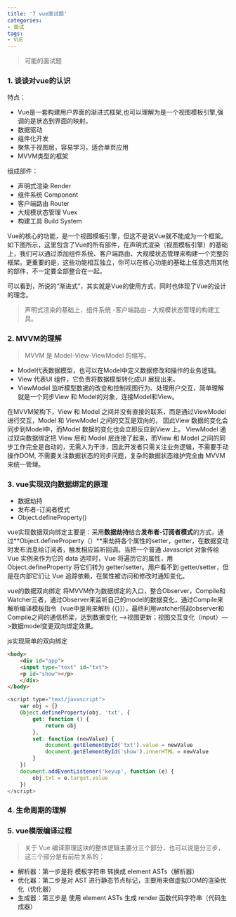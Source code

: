 ```yaml
---
title: '7 vue面试题'
categories: 
- 面试
tags: 
- VUE
---
```

> 可能的面试题
<!-- more --> 

### 1. 谈谈对vue的认识
特点：
- Vue是一套构建用户界面的渐进式框架,也可以理解为是一个视图模板引擎,强调的是状态到界面的映射。
- 数据驱动
- 组件化开发
- 聚焦于视图层，容易学习，适合单页应用
- MVVM类型的框架

组成部件：
- 声明式渲染 Render
- 组件系统 Component
- 客户端路由 Router
- 大规模状态管理 Vuex
- 构建工具 Build System

Vue的核心的功能，是一个视图模板引擎，但这不是说Vue就不能成为一个框架。如下图所示，这里包含了Vue的所有部件，在声明式渲染（视图模板引擎）的基础上，我们可以通过添加组件系统、客户端路由、大规模状态管理来构建一个完整的框架。更重要的是，这些功能相互独立，你可以在核心功能的基础上任意选用其他的部件，不一定要全部整合在一起。

可以看到，所说的“渐进式”，其实就是Vue的使用方式，同时也体现了Vue的设计的理念。

> 声明式渲染的基础上，组件系统 -客户端路由 - 大规模状态管理的构建工具。

### 2. MVVM的理解
>MVVM 是 Model-View-ViewModel 的缩写。

- Model代表数据模型，也可以在Model中定义数据修改和操作的业务逻辑。
- View 代表UI 组件，它负责将数据模型转化成UI 展现出来。
- ViewModel 监听模型数据的改变和控制视图行为、处理用户交互，简单理解就是一个同步View 和 Model的对象，连接Model和View。

在MVVM架构下，View 和 Model 之间并没有直接的联系，而是通过ViewModel进行交互，Model 和 ViewModel 之间的交互是双向的， 因此View 数据的变化会同步到Model中，而Model 数据的变化也会立即反应到View 上。
ViewModel 通过双向数据绑定把 View 层和 Model 层连接了起来，而View 和 Model 之间的同步工作完全是自动的，无需人为干涉，因此开发者只需关注业务逻辑，不需要手动操作DOM, 不需要关注数据状态的同步问题，复杂的数据状态维护完全由 MVVM 来统一管理。


### 3. vue实现双向数据绑定的原理
- 数据劫持
- 发布者-订阅者模式
- Object.defineProperty()

vue实现数据双向绑定主要是：采用**数据劫持**结合**发布者-订阅者模式**的方式，通过**Object.defineProperty（）**来劫持各个属性的setter，getter，在数据变动时发布消息给订阅者，触发相应监听回调。当把一个普通 Javascript 对象传给 Vue 实例来作为它的 data 选项时，Vue 将遍历它的属性，用 Object.defineProperty 将它们转为 getter/setter。用户看不到 getter/setter，但是在内部它们让 Vue 追踪依赖，在属性被访问和修改时通知变化。

vue的数据双向绑定 将MVVM作为数据绑定的入口，整合Observer，Compile和Watcher三者，通过Observer来监听自己的model的数据变化，通过Compile来解析编译模板指令（vue中是用来解析 {{}}），最终利用watcher搭起observer和Compile之间的通信桥梁，达到数据变化 —>视图更新；视图交互变化（input）—>数据model变更双向绑定效果。

js实现简单的双向绑定
```html
<body>
    <div id="app">
    <input type="text" id="txt">
    <p id="show"></p>
    </div>
</body>
```
```javascript
<script type="text/javascript">
    var obj = {}
    Object.defineProperty(obj, 'txt', {
        get: function () {
            return obj
        },
        set: function (newValue) {
            document.getElementById('txt').value = newValue
            document.getElementById('show').innerHTML = newValue
        }
    })
    document.addEventListener('keyup', function (e) {
        obj.txt = e.target.value
    })
</script>
```

### 4. 生命周期的理解
### 5. vue模版编译过程
>关于 Vue 编译原理这块的整体逻辑主要分三个部分，也可以说是分三步，这三个部分是有前后关系的：
- 解析器：第一步是将 模板字符串 转换成 element ASTs（解析器）
- 优化器：第二步是对 AST 进行静态节点标记，主要用来做虚拟DOM的渲染优化（优化器）
- 生成器：第三步是 使用 element ASTs 生成 render 函数代码字符串（代码生成器）

